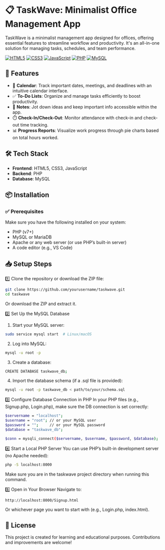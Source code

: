 # 📋 TaskWave: Minimalist Office Management App

TaskWave is a minimalist management app designed for offices, offering essential features to streamline workflow and productivity. It's an all-in-one solution for managing tasks, schedules, and team performance.

[![HTML5](https://img.shields.io/badge/HTML5-E34F26?style=flat&logo=html5&logoColor=white)](https://developer.mozilla.org/en-US/docs/Web/HTML)
[![CSS3](https://img.shields.io/badge/CSS3-1572B6?style=flat&logo=css3&logoColor=white)](https://developer.mozilla.org/en-US/docs/Web/CSS)
[![JavaScript](https://img.shields.io/badge/JavaScript-F7DF1E?style=flat&logo=javascript&logoColor=black)](https://developer.mozilla.org/en-US/docs/Web/JavaScript)
[![PHP](https://img.shields.io/badge/PHP-777BB4?style=flat&logo=php&logoColor=white)](https://www.php.net/)
[![MySQL](https://img.shields.io/badge/MySQL-4479A1?style=flat&logo=mysql&logoColor=white)](https://www.mysql.com/)

## 🚀 Features

- 📅 **Calendar**: Track important dates, meetings, and deadlines with an intuitive calendar interface.  
- ✅ **To-Do Lists**: Organize and manage tasks efficiently to boost productivity.  
- 📝 **Notes**: Jot down ideas and keep important info accessible within the app.  
- ⏱️ **Check-In/Check-Out**: Monitor attendance with check-in and check-out time tracking.  
- 📊 **Progress Reports**: Visualize work progress through pie charts based on total hours worked.  

## 🛠️ Tech Stack

- **Frontend**: HTML5, CSS3, JavaScript  
- **Backend**: PHP  
- **Database**: MySQL  

## 📦 Installation

### ✅ Prerequisites

Make sure you have the following installed on your system:

- PHP (v7+)
- MySQL or MariaDB
- Apache or any web server (or use PHP’s built-in server)
- A code editor (e.g., VS Code)

## 📥 Setup Steps
1️⃣ Clone the repository or download the ZIP file:
```bash
git clone https://github.com/yourusername/taskwave.git
cd taskwave
```
Or download the ZIP and extract it.

2️⃣ Set Up the MySQL Database
1. Start your MySQL server:

```bash
sudo service mysql start  # Linux/macOS
```
2. Log into MySQL:

```bash
mysql -u root -p
```
3. Create a database:

```bash
CREATE DATABASE taskwave_db;

```
4. Import the database schema (if a .sql file is provided):
```bash
mysql -u root -p taskwave_db < path/to/your/schema.sql
```

3️⃣ Configure Database Connection in PHP
In your PHP files (e.g., Signup.php, Login.php), make sure the DB connection is set correctly:

```bash
$servername = "localhost";
$username = "root"; // or your MySQL user
$password = "";     // or your MySQL password
$database = "taskwave_db";

$conn = mysqli_connect($servername, $username, $password, $database);
```

4️⃣ Start a Local PHP Server
You can use PHP’s built-in development server (no Apache needed):

```bash
php -S localhost:8000
```
Make sure you are in the taskwave project directory when running this command.

5️⃣ Open in Your Browser
Navigate to:
```bash
http://localhost:8000/Signup.html
```
Or whichever page you want to start with (e.g., Login.php, index.html).

## 📜 License
This project is created for learning and educational purposes. Contributions and improvements are welcome!
